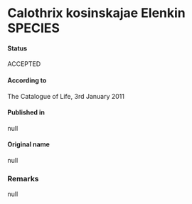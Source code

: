 # Calothrix kosinskajae Elenkin SPECIES

#### Status
ACCEPTED

#### According to
The Catalogue of Life, 3rd January 2011

#### Published in
null

#### Original name
null

### Remarks
null